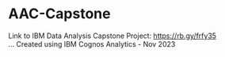 # AAC-Capstone
Link to IBM Data Analysis Capstone Project: https://rb.gy/frfy35  
... Created using IBM Cognos Analytics - Nov 2023
